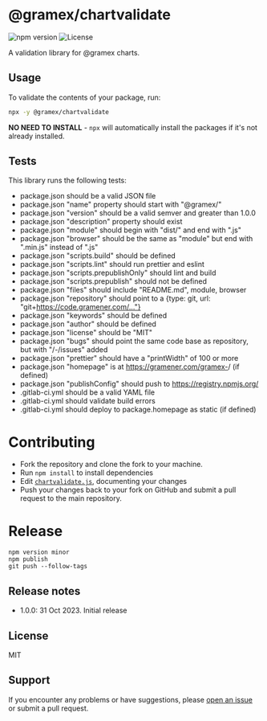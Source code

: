 # @gramex/chartvalidate

![npm version](https://img.shields.io/npm/v/@gramex/chartvalidate) ![License](https://img.shields.io/npm/l/@gramex/chartvalidate)

A validation library for @gramex charts.

## Usage

To validate the contents of your package, run:

```bash
npx -y @gramex/chartvalidate
```

**NO NEED TO INSTALL** - `npx` will automatically install the packages if it's not already installed.

## Tests

This library runs the following tests:

- package.json should be a valid JSON file
- package.json "name" property should start with "@gramex/"
- package.json "version" should be a valid semver and greater than 1.0.0
- package.json "description" property should exist
- package.json "module" should begin with "dist/" and end with ".js"
- package.json "browser" should be the same as "module" but end with ".min.js" instead of ".js"
- package.json "scripts.build" should be defined
- package.json "scripts.lint" should run prettier and eslint
- package.json "scripts.prepublishOnly" should lint and build
- package.json "scripts.prepublish" should not be defined
- package.json "files" should include "README.md", module, browser
- package.json "repository" should point to a {type: git, url: "git+https://code.gramener.com/..."}
- package.json "keywords" should be defined
- package.json "author" should be defined
- package.json "license" should be "MIT"
- package.json "bugs" should point the same code base as repository, but with "/-/issues" added
- package.json "prettier" should have a "printWidth" of 100 or more
- package.json "homepage" is at https://gramener.com/gramex-<name>/ (if defined)
- package.json "publishConfig" should push to https://registry.npmjs.org/
- .gitlab-ci.yml should be a valid YAML file
- .gitlab-ci.yml should validate build errors
- .gitlab-ci.yml should deploy to package.homepage as static (if defined)

# Contributing

- Fork the repository and clone the fork to your machine.
- Run `npm install` to install dependencies
- Edit [`chartvalidate.js`](chartvalidate.js), documenting your changes
- Push your changes back to your fork on GitHub and submit a pull request to the main repository.

# Release

```shell
npm version minor
npm publish
git push --follow-tags
```

## Release notes

- 1.0.0: 31 Oct 2023. Initial release

## License

MIT

## Support

If you encounter any problems or have suggestions, please [open an issue](https://code.gramener.com/gramex/gramex-chartvalidate/-/issues) or submit a pull request.

